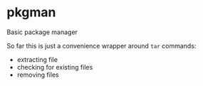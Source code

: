 # pkgman

Basic package manager

So far this is just a convenience wrapper around `tar` commands:

- extracting file
- checking for existing files
- removing files
